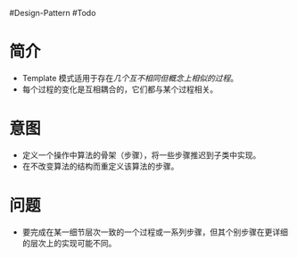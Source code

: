 #Design-Pattern #Todo  

# 简介
- Template 模式适用于存在*几个互不相同但概念上相似的过程*。
- 每个过程的变化是互相耦合的，它们都与某个过程相关。

# 意图
- 定义一个操作中算法的骨架（步骤），将一些步骤推迟到子类中实现。
- 在不改变算法的结构而重定义该算法的步骤。

# 问题
- 要完成在某一细节层次一致的一个过程或一系列步骤，但其个别步骤在更详细的层次上的实现可能不同。